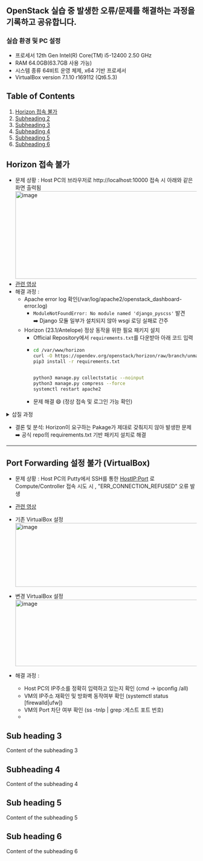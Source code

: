 ## OpenStack 실습 중 발생한 오류/문제를 해결하는 과정을 기록하고 공유합니다. 
### 실습 환경 및 PC 설정 
- 프로세서	12th Gen Intel(R) Core(TM) i5-12400   2.50 GHz
- RAM	64.0GB(63.7GB 사용 가능)
- 시스템 종류	64비트 운영 체제, x64 기반 프로세서
- VirtualBox version 7.1.10 r169112 (Qt6.5.3)

## Table of Contents
 1. [Horizon 접속 불가](#Horizon-접속-불가)
 2. [Subheading 2](#subheading-2)
 3. [Subheading 3](#sub-heading-3)
 4. [Subheading 4](#sub-heading-4)
 5. [Subheading 5](#sub-heading-5)
 6. [Subheading 6](#sub-heading-6)

 ## Horizon 접속 불가
 - 문제 상황 : Host PC의 브라우저로 http://localhost:10000 접속 시 아래와 같은 화면 출력됨
   <img width="1319" height="232" alt="image" src="https://github.com/user-attachments/assets/ee7fe5b1-58c2-4839-a60c-642b8f5a9061" />
- [관련 영상](https://youtu.be/tzLplSuLnq4?si=kN_VQNzjqWSO00HN&t=1577)
-  해결 과정 :
    - Apache error log 확인(/var/log/apache2/openstack_dashboard-error.log)
        - `ModuleNotFoundError: No module named 'django_pyscss'` 발견 <br>
          ➡️ Django 모듈 일부가 설치되지 않아 wsgi 로딩 실패로 간주
    - Horizon (23.1/Antelope) 정상 동작을 위한 필요 패키지 설치
        - Official Repository에서 `requirements.txt`를 다운받아 아래 코드 입력 
        - ```bash
          cd /var/www/horizon
          curl -O https://opendev.org/openstack/horizon/raw/branch/unmaintained/2023.1/requirements.txt
          pip3 install -r requirements.txt

          
          python3 manage.py collectstatic --noinput
          python3 manage.py compress --force 
          systemctl restart apache2

          ```
      - 문제 해결 😄 (정상 접속 및 로그인 가능 확인) 
    
<details>

<summary>삽질 과정</summary>

1. Apache error log 확인 후 django_pyscss 패키지 설치 시도
+ GPT 질문 시, `pip3 install "django-pyscss<2.0" "pyScss<1.3.0"` 버젼 설치 권고받음 
2. `pip3 install "pyScss<1.3.0"` 입력 후 `ImportError: cannot import name 'Feature' from 'setuptools' ` 오류 발생
+ 설치 시 참조되는 setup.py 내부에서 setuptools.Feature 라는 Class 사용하는데, `setuptools` 5.7 ver 부터는 해당 Class 삭제된 확인
3. setup.py 內 Feature 관련 코드 완전 삭제 후 아래 코드 입력 , 이후 다음 오류 발생 
  ```bash
  python3 setup.py install`
  cd /var/www/horizon
  sudo python3 manage.py collectstatic --noinput
  sudo python3 manage.py compress

  # 출력 생략
  ERROR: pip's dependency resolver does not currently take into account all the packages that are installed. This behaviour
  is the source of the following dependency conflicts.
  horizon 0.0.0 requires django-pyscss>=2.0.2, but you have django-pyscss 1.0.6 which is incompatible.
  horizon 0.0.0 requires pyScss>=1.4.0, but you have pyscss 1.2.1 which is incompatible.
  ```
+ 현재 설치된 `pyScss` 및 `django-pyscss`가 Horizon의 요구사항에 맞지 않음(호환X) 확인
+ 근본적으로 해당 방법은 해결책이 아니였음 <br>
  ➡️ Horizon (23.1/Antelope) 정상 동작을 위한 필요 패키지 설치 진행 

</details>

- 결론 및 분석: Horizon이 요구하는 Pakage가 제대로 갖춰지지 않아 발생한 문제 <br>
  ➡️ 공식 repo의 requirements.txt 기반 패키지 설치로 해결
     
----------------------------------


 ## Port Forwarding 설정 불가 (VirtualBox) 
 - 문제 상황 : Host PC의 Putty에서 SSH를 통한 <HostIP:Port> 로 Compute/Controller 접속 시도 시 , "ERR_CONNECTION_REFUSED" 오류 발생 
 - [관련 영상](https://youtu.be/PR00F3A_6vw?si=Kf_4Ya7URaIWDvXG)
 - 기존 VirtualBox 설정 <img width="679" height="169" alt="image" src="https://github.com/user-attachments/assets/0b1ad27a-e10c-4cce-8f58-59512dbbf9f9" />
 - 변경 VirtualBox 설정 <img width="643" height="176" alt="image" src="https://github.com/user-attachments/assets/3e186c0b-0ff3-4ccd-b78a-48889271d3b1" />

 - 해결 과정 :
 	- Host PC의 IP주소를 정확히 입력하고 있는지 확인 (cmd -> ipconfig /all)
  	- VM의 IP주소 재확인 및 방화벽 동작여부 확인 (systemctl status [firewalld|ufw])
   	- VM의 Port 차단 여부 확인 (ss -tnlp | grep :게스트 포트 번호)
   	- 

 ## Sub heading 3
 Content of the subheading 3
 ## Subheading 4
 Content of the subheading 4
 ## Sub heading 5
 Content of the subheading 5
 ## Sub heading 6
 Content of the subheading 6
